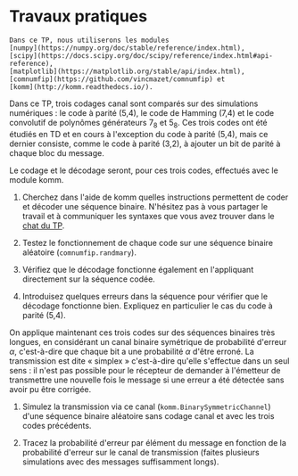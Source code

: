 # Travaux pratiques


```{admonition} Modules Python
Dans ce TP, nous utiliserons les modules
[numpy](https://numpy.org/doc/stable/reference/index.html),
[scipy](https://docs.scipy.org/doc/scipy/reference/index.html#api-reference),
[matplotlib](https://matplotlib.org/stable/api/index.html),
[comnumfip](https://github.com/vincmazet/comnumfip) et
[komm](http://komm.readthedocs.io/).
```

Dans ce TP, trois codages canal sont comparés sur des simulations numériques :
le code à parité (5,4), le code de Hamming (7,4) et le code convolutif de polynômes générateurs $7_8$ et $5_8$.
Ces trois codes ont été étudiés en TD et en cours à l'exception du code à parité (5,4),
mais ce dernier consiste, comme le code à parité (3,2), à ajouter un bit de parité à chaque bloc du message.

Le codage et le décodage seront, pour ces trois codes, effectués avec le module komm.

1. Cherchez dans l'aide de komm quelles instructions permettent de coder et décoder une séquence binaire.
   N'hésitez pas à vous partager le travail et à communiquer les syntaxes que vous avez trouver dans le
   [chat du TP](https://rocketchat.unistra.fr/group/moodle_unistra_Communications_num__riques_650196?layout=embedded).

1. Testez le fonctionnement de chaque code sur une séquence binaire aléatoire (`comnumfip.randmary`).

1. Vérifiez que le décodage fonctionne également en l'appliquant directement sur la séquence codée.

1. Introduisez quelques erreurs dans la séquence pour vérifier que le décodage fonctionne bien.
   Expliquez en particulier le cas du code à parité (5,4).

On applique maintenant ces trois codes sur des séquences binaires très longues,
en considérant un canal binaire symétrique de probabilité d'erreur $\alpha$,
c'est-à-dire que chaque bit a une probabilité $\alpha$ d'être erroné.
La transmission est dite « simplex » c'est-à-dire qu'elle s'effectue dans un seul sens :
il n'est pas possible pour le récepteur de demander à l'émetteur de transmettre une nouvelle fois le message
si une erreur a été détectée sans avoir pu être corrigée.

1. Simulez la transmission via ce canal (`komm.BinarySymmetricChannel`) d'une séquence binaire aléatoire
   sans codage canal et avec les trois codes précédents.

1. Tracez la probabilité d'erreur par élément du message en fonction de la probabilité d'erreur sur le canal de transmission
   (faites plusieurs simulations avec des messages suffisamment longs).
